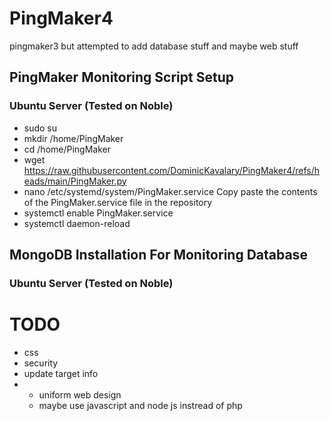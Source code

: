 # PingMaker4
pingmaker3 but attempted to add database stuff and maybe web stuff


## PingMaker Monitoring Script Setup
### Ubuntu Server (Tested on Noble)
- sudo su
- mkdir /home/PingMaker
- cd /home/PingMaker
- wget https://raw.githubusercontent.com/DominicKavalary/PingMaker4/refs/heads/main/PingMaker.py
- nano /etc/systemd/system/PingMaker.service
  Copy paste the contents of the PingMaker.service file in the repository
- systemctl enable PingMaker.service
- systemctl daemon-reload

## MongoDB Installation For Monitoring Database
### Ubuntu Server (Tested on Noble)




# TODO
- css
- security
- update target info
- - uniform web design
  - maybe use javascript and node js instread of php
